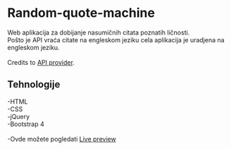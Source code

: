 # Random-quote-machine
Web aplikacija za dobijanje nasumičnih citata poznatih ličnosti.<br>
Pošto je API vraća citate na engleskom jeziku cela aplikacija je uradjena na engleskom jeziku.<br><br>
Credits to [API provider](http://random-quote-generator.herokuapp.com/).
## Tehnologije
-HTML<br>
-CSS<br>
-jQuery<br>
-Bootstrap 4<br>
<br>
-Ovde možete pogledati [Live preview](https://codepen.io/nemanja97/full/KXmoxe/)
